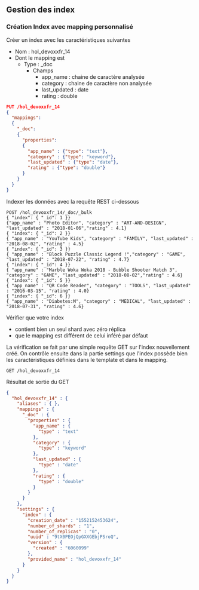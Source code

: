 ## Gestion des index
### Création Index avec mapping personnalisé

Créer un index avec les caractéristiques suivantes
* Nom : hol_devoxxfr_14
* Dont le mapping est
    * Type : _doc
        * Champs
            * app_name : chaine de caractère analysée
            * category : chaine de caractère non analysée
            * last_updated : date
            * rating : double

```json
PUT /hol_devoxxfr_14
{
  "mappings": 
  {
    "_doc":
    {
      "properties": 
      {
        "app_name" : {"type": "text"},
        "category" : {"type": "keyword"},
        "last_updated" : {"type": "date"},
        "rating" : {"type": "double"}      
      }      
    }
  }
}
```

Indexer les données avec la requête REST ci-dessous
```shell
POST /hol_devoxxfr_14/_doc/_bulk
{ "index": { "_id": 1 }}
{"app_name" : "Photo Editor", "category" : "ART-AND-DESIGN", "last_updated" : "2018-01-06","rating" : 4.1}
{ "index": { "_id": 2 }}
{ "app_name" : "YouTube Kids", "category" : "FAMILY", "last_updated" : "2018-08-02", "rating" : 4.5}
{ "index": { "_id": 3 }}      
{ "app_name" : "Block Puzzle Classic Legend !","category" : "GAME", "last_updated" : "2018-07-22", "rating" : 4.7}
{ "index": { "_id": 4 }}      
{ "app_name" : "Marble Woka Woka 2018 - Bubble Shooter Match 3", "category" : "GAME", "last_updated" : "2018-08-02","rating" : 4.6}
{ "index": { "_id": 5 }}      
{ "app_name" : "QR Code Reader", "category" : "TOOLS", "last_updated" : "2016-03-15", "rating" : 4.0}
{ "index": { "_id": 6 }}      
{ "app_name" : "Diabetes:M", "category" : "MEDICAL", "last_updated" : "2018-07-31", "rating" : 4.6}      
```

Vérifier que votre index 
* contient bien un seul shard avec zéro réplica
* que le mapping est différent de celui inféré par défaut


La vérification se fait par une simple requête GET sur l'index nouvellement créé. On contrôle ensuite dans la partie settings que l'index possède bien les caractéristiques définies dans le template et dans le mapping.
```shell
GET /hol_devoxxfr_14
```

Résultat de sortie du GET
```json
{
  "hol_devoxxfr_14" : {
    "aliases" : { },
    "mappings" : {
      "_doc" : {
        "properties" : {
          "app_name" : {
            "type" : "text"
          },
          "category" : {
            "type" : "keyword"
          },
          "last_updated" : {
            "type" : "date"
          },
          "rating" : {
            "type" : "double"
          }
        }
      }
    },
    "settings" : {
      "index" : {
        "creation_date" : "1552152453624",
        "number_of_shards" : "1",
        "number_of_replicas" : "0",
        "uuid" : "9tX0PEOjQpGXXGEbjPSroQ",
        "version" : {
          "created" : "6060099"
        },
        "provided_name" : "hol_devoxxfr_14"
      }
    }
  }
}
```
 

